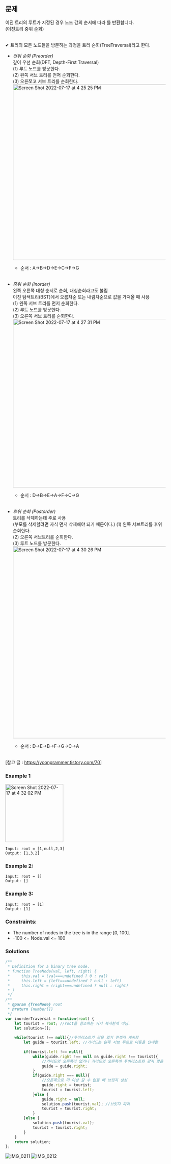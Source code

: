 
## 문제
이진 트리의 루트가 지정된 경우 노드 값의 순서에 따라 를 반환합니다.<br/>
(이진트리 중위 순회)<br/>
<br/>

✔ 트리의 모든 노드들을 방문하는 과정을 트리 순회(TreeTraversal)라고 한다.<br/>
- *전위 순회 (Preorder)*<br/>
  깊이 우선 순회(DFT, Depth-First Traversal)<br/>
  (1) 루트 노드를 방문한다. <br/>
  (2) 왼쪽 서브 트리를 먼저 순회한다. <br/>
  (3) 오른쪼고 서브 트리를 순회한다. <br/>
  <img width="552" alt="Screen Shot 2022-07-17 at 4 25 25 PM" src="https://user-images.githubusercontent.com/88074487/179388387-a3c8c49a-f6b2-42e8-b7cc-20adb67888f7.png"><br/>
  * 순서 : A→B→D→E→C→F→G<br/>
  <br/>

- *중위 순회 (Inorder)*<br/>
  왼쪽 오른쪽 대칭 순서로 순회, 대칭순회라고도 불림<br/>
  이진 탐색트리(BST)에서 오름차순 또는 내림차순으로 값을 가져올 때 사용<br/>
  (1) 왼쪽 서브 트리를 먼저 순회한다. <br/>
  (2) 루트 노드를 방문한다. <br/>
  (3) 오른쪽 서브 트리를 순회한다. <br/>
  <img width="529" alt="Screen Shot 2022-07-17 at 4 27 31 PM" src="https://user-images.githubusercontent.com/88074487/179388438-e5075d3b-c325-4f3e-82a0-ec074a18cc0e.png"><br/>
  * 순서 : D→B→E→A→F→C→G<br/>
  <br/>
  
- *후위 순회 (Postorder)*<br/>
  트리를 삭제하는데 주로 사용 <br/>
  (부모를 삭제할려면 자식 먼저 삭제해야 되기 때문이다.)
  (1) 왼쪽 서브트리를 후위 순회한다. <br/>
  (2) 오른쪽 서브트리를 순회한다. <br/>
  (3) 루트 노드를 방문한다. <br/>
  <img width="603" alt="Screen Shot 2022-07-17 at 4 30 26 PM" src="https://user-images.githubusercontent.com/88074487/179388537-75282eaa-c5a0-47f1-a6f1-5cb4076a1029.png"><br/>
  * 순서 : D→E→B→F→G→C→A<br/>
  <br/>

[참고 글 : https://yoongrammer.tistory.com/70]

### Example 1
<img width="182" alt="Screen Shot 2022-07-17 at 4 32 02 PM" src="https://user-images.githubusercontent.com/88074487/179388591-3d92dfc1-dcb1-4abb-a55f-69c4fd289f7c.png">
<br/>


```
Input: root = [1,null,2,3]
Output: [1,3,2]
```

### Example 2:
```
Input: root = []
Output: []
```

### Example 3:
```
Input: root = [1]
Output: [1]
```

### Constraints:

- The number of nodes in the tree is in the range [0, 100].
- -100 <= Node.val <= 100

### Solutions
```javascript
/**
 * Definition for a binary tree node.
 * function TreeNode(val, left, right) {
 *     this.val = (val===undefined ? 0 : val)
 *     this.left = (left===undefined ? null : left)
 *     this.right = (right===undefined ? null : right)
 * }
 */
/**
 * @param {TreeNode} root
 * @return {number[]}
 */
var inorderTraversal = function(root) {
    let tourist = root; //root를 참조하는 거지 복사한게 아님.
    let solution=[];
    
    while(tourist !== null){//투어리스트가 길을 잃기 전까지 계속함
        let guide = tourist.left; //가이드는 왼쪽 서브 루트로 이동을 안내함
        
        if(tourist.left !== null){
            while(guide.right !== null && guide.right !== tourist){
                //가이드의 오른쪽이 없거나 가이드의 오른쪽이 투어리스트와 같지 않을 때
                guide = guide.right;
            }
            if(guide.right === null){
                //오른쪽으로 더 이상 갈 수 없을 때 브릿지 생성
                guide.right = tourist;
                tourist = tourist.left;
            }else {
                guide.right = null;
                solution.push(tourist.val); //브릿지 파괴
                tourist = tourist.right;
            }
        }else {
            solution.push(tourist.val);
            tourist = tourist.right;
        }   
    }
    return solution;
};
```
![IMG_0211](https://user-images.githubusercontent.com/88074487/179390744-11bba04f-fa20-4729-acc4-25cabf990496.JPG)
![IMG_0212](https://user-images.githubusercontent.com/88074487/179390757-b5d28133-4fcb-467e-9ee1-6d1f5363be23.JPG)

